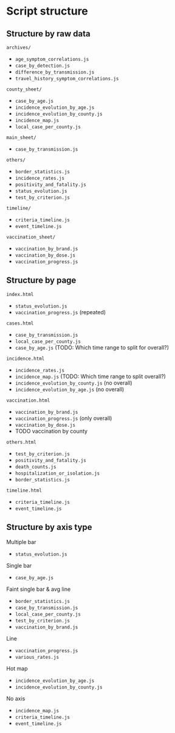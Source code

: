 Script structure
================


Structure by raw data
---------------------

`archives/`
  - `age_symptom_correlations.js`
  - `case_by_detection.js`
  - `difference_by_transmission.js`
  - `travel_history_symptom_correlations.js`

`county_sheet/`
  - `case_by_age.js`
  - `incidence_evolution_by_age.js`
  - `incidence_evolution_by_county.js`
  - `incidence_map.js`
  - `local_case_per_county.js`
  
`main_sheet/`
  - `case_by_transmission.js`
  
`others/`
  - `border_statistics.js`
  - `incidence_rates.js`
  - `positivity_and_fatality.js`
  - `status_evolution.js`
  - `test_by_criterion.js`

`timeline/`
  - `criteria_timeline.js`
  - `event_timeline.js`
  
`vaccination_sheet/`
  - `vaccination_by_brand.js`
  - `vaccination_by_dose.js`
  - `vaccination_progress.js`


Structure by page
-----------------

`index.html`
  - `status_evolution.js`
  - `vaccination_progress.js` (repeated)

`cases.html`
  - `case_by_transmission.js`
  - `local_case_per_county.js`
  - `case_by_age.js` (TODO: Which time range to split for overall?)

`incidence.html`
  - `incidence_rates.js`
  - `incidence_map.js` (TODO: Which time range to split overall?)
  - `incidence_evolution_by_county.js` (no overall)
  - `incidence_evolution_by_age.js` (no overall)

`vaccination.html`
  - `vaccination_by_brand.js`
  - `vaccination_progress.js` (only overall)
  - `vaccination_by_dose.js`
  - TODO vaccination by county

`others.html`
  - `test_by_criterion.js`
  - `positivity_and_fatality.js`
  - `death_counts.js`
  - `hospitalization_or_isolation.js`
  - `border_statistics.js`

`timeline.html`
  - `criteria_timeline.js`
  - `event_timeline.js`

  
Structure by axis type
----------------------

Multiple bar
  - `status_evolution.js`
  
Single bar
  - `case_by_age.js`

Faint single bar & avg line
  - `border_statistics.js`
  - `case_by_transmission.js`
  - `local_case_per_county.js`
  - `test_by_criterion.js`
  - `vaccination_by_brand.js`

Line
  - `vaccination_progress.js`
  - `various_rates.js`

Hot map
  - `incidence_evolution_by_age.js`
  - `incidence_evolution_by_county.js`

No axis
  - `incidence_map.js`
  - `criteria_timeline.js`
  - `event_timeline.js`

